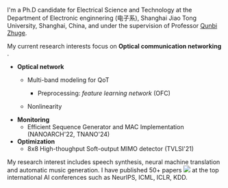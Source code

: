 
I'm a Ph.D candidate for Electrical Science and Technology at the Department of Electronic enginnering (电子系), Shanghai Jiao Tong University, Shanghai, China, and under the supervision of Professor [Qunbi Zhuge](https://zhuge.sjtu.edu.cn/). 

My current research interests focus on **Optical communication networking** . 
- **Optical network**
  - Multi-band modeling for QoT
    - Preprocessing: *feature learning network* (OFC)
    
  - Nonlinearity
- **Monitoring**
  - Efficient Sequence Generator and MAC Implementation (NANOARCH'22, TNANO'24)
- **Optimization**
  - 8x8 High-thoughput Soft-output MIMO detector (TVLSI'21)

My research interest includes speech synthesis, neural machine translation and automatic music generation. I have published 50+ papers <a href='https://scholar.google.com/citations?user=Jhntj54AAAAJ&hl'><img src="https://img.shields.io/endpoint?logo=Google%20Scholar&url=https%3A%2F%2Fcdn.jsdelivr.net%2Fgh%2FXiaominLiu97%2FXiaominLiu97.github.io@google-scholar-stats%2Fgs_data_shieldsio.json&labelColor=f6f6f6&color=9cf&style=flat&label=citations"></a> at the top international AI conferences such as NeurIPS, ICML, ICLR, KDD. 


